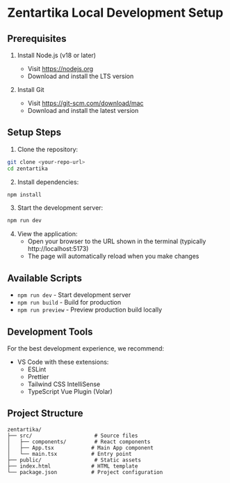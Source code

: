 # Zentartika Local Development Setup

## Prerequisites

1. Install Node.js (v18 or later)
   - Visit https://nodejs.org
   - Download and install the LTS version

2. Install Git
   - Visit https://git-scm.com/download/mac
   - Download and install the latest version

## Setup Steps

1. Clone the repository:
```bash
git clone <your-repo-url>
cd zentartika
```

2. Install dependencies:
```bash
npm install
```

3. Start the development server:
```bash
npm run dev
```

4. View the application:
   - Open your browser to the URL shown in the terminal (typically http://localhost:5173)
   - The page will automatically reload when you make changes

## Available Scripts

- `npm run dev` - Start development server
- `npm run build` - Build for production
- `npm run preview` - Preview production build locally

## Development Tools

For the best development experience, we recommend:

- VS Code with these extensions:
  - ESLint
  - Prettier
  - Tailwind CSS IntelliSense
  - TypeScript Vue Plugin (Volar)

## Project Structure

```
zentartika/
├── src/                    # Source files
│   ├── components/         # React components
│   ├── App.tsx            # Main App component
│   └── main.tsx           # Entry point
├── public/                 # Static assets
├── index.html             # HTML template
└── package.json           # Project configuration
```